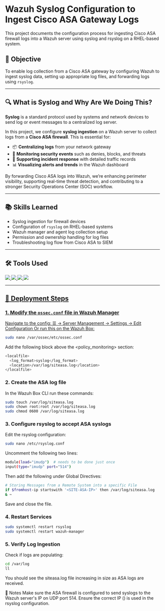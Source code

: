 # Wazuh Syslog Configuration to Ingest Cisco ASA Gateway Logs  
This project documents the configuration process for ingesting Cisco ASA firewall logs into a Wazuh server using syslog and rsyslog on a RHEL-based system.

## 🎯 Objective  
To enable log collection from a Cisco ASA gateway by configuring Wazuh to ingest syslog data, setting up appropriate log files, and forwarding logs using `rsyslog`.

---

## 🔍 What is Syslog and Why Are We Doing This?
**Syslog** is a standard protocol used by systems and network devices to send log or event messages to a centralized log server.

In this project, we configure **syslog ingestion** on a Wazuh server to collect logs from a **Cisco ASA firewall**. This is essential for:

- 📦 **Centralizing logs** from your network gateway  
- 🔐 **Monitoring security events** such as denies, blocks, and threats  
- 🧠 **Supporting incident response** with detailed traffic records  
- 📊 **Visualizing alerts and trends** in the Wazuh dashboard  

By forwarding Cisco ASA logs into Wazuh, we’re enhancing perimeter visibility, supporting real-time threat detection, and contributing to a stronger Security Operations Center (SOC) workflow.

---

## 📚 Skills Learned  
- Syslog ingestion for firewall devices  
- Configuration of `rsyslog` on RHEL-based systems  
- Wazuh manager and agent log collection setup  
- Permission and ownership handling for log files  
- Troubleshooting log flow from Cisco ASA to SIEM

---

## 🛠️ Tools Used  
<div>
  <a href="https://documentation.wazuh.com/current/quickstart.html" target="_blank"><img src="https://img.shields.io/badge/-Wazuh-0078D4?&style=for-the-badge&logo=Wazuh&logoColor=white" />
  <a href="https://developers.redhat.com/products/rhel/download" target="_blank"><img src="https://img.shields.io/badge/-RHEL-EE0000?&style=for-the-badge&logo=Red-Hat&logoColor=white" />
  <a href="" target="_blank"><img src="https://img.shields.io/badge/-rsyslog-333333?&style=for-the-badge&logo=Linux&logoColor=white" />
  <a href="" target="_blank"><img src="https://img.shields.io/badge/-Cisco_ASA-1BA0D7?&style=for-the-badge&logo=Cisco&logoColor=white" />
</div>

---

## 📝 Deployment Steps

### 1. Modify the `ossec.conf` file in Wazuh Manager  
Navigate to the config:
☰ → Server Management → Settings → Edit Configuration
Or run this on the Wazuh Box:
```bash
sudo nano /var/ossec/etc/ossec.conf
```
Add the following block above the <policy_monitoring> section:
```bash
<localfile>
  <log_format>syslog</log_format>
  <location>/var/log/siteasa.log</location>
</localfile>
```

### 2. Create the ASA log file
In the Wazuh Box CLI run these commands:
```bash
sudo touch /var/log/siteasa.log
sudo chown root:root /var/log/siteasa.log
sudo chmod 0600 /var/log/siteasa.log
```

### 3. Configure rsyslog to accept ASA syslogs
Edit the rsyslog configuration:
```bash
sudo nano /etc/rsyslog.conf
```
Uncomment the following two lines:
```bash
module(load="imudp")  # needs to be done just once
input(type="imudp" port="514")
```
Then add the following under Global Directives:
```bash
# Storing Messages from a Remote System into a specific File
if $fromhost-ip startswith '<SITE-ASA-IP>' then /var/log/siteasa.log
& ~
```
Save and close the file.

### 4. Restart Services
```bash
sudo systemctl restart rsyslog
sudo systemctl restart wazuh-manager
```

### 5. Verify Log Ingestion
Check if logs are populating:
```bash
cd /var/log
ll
```
You should see the siteasa.log file increasing in size as ASA logs are received.

📎 Notes
Make sure the ASA firewall is configured to send syslogs to the Wazuh server's IP on UDP port 514.
Ensure the correct IP (<SITE-ASA-IP>) is used in the rsyslog configuration.















